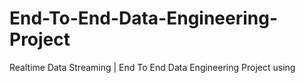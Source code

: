 # End-To-End-Data-Engineering-Project
Realtime Data Streaming | End To End Data Engineering Project using 
